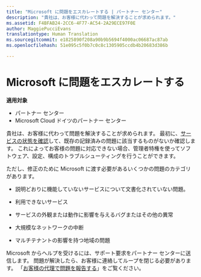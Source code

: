 ```yaml
---
title: "Microsoft に問題をエスカレートする | パートナー センター"
description: "貴社は、お客様に代わって問題を解決することが求められます。"
ms.assetid: F4BFAB24-2CC6-4F77-AC54-2A29ECE97F0E
author: MaggiePucciEvans
translationtype: Human Translation
ms.sourcegitcommit: e1825890f208a90b9b5694f4000ac06687ac87ab
ms.openlocfilehash: 51e095c5f0b7c0c8c1305905ccdb4b20683d386b

---
```


# Microsoft に問題をエスカレートする

**適用対象**

-  パートナー センター
-  Microsoft Cloud ドイツのパートナー センター

貴社は、お客様に代わって問題を解決することが求められます。 最初に、[サービスの状態を確認](check-service-health.md)して、既存の記録済みの問題に該当するものがないか確認します。 これによってお客様の問題に対応できない場合、管理者特権を使ってソフトウェア、設定、構成のトラブルシューティングを行うことができます。

ただし、修正のために Microsoft に渡す必要があるいくつかの問題のカテゴリがあります。

-   説明どおりに機能していないサービスについて文書化されていない問題。

-   利用できないサービス

-   サービスの外観または動作に影響を与えるバグまたはその他の異常

-   大規模なネットワークの中断

-   マルチテナントの影響を持つ地域の問題

Microsoft からヘルプを受けるには、サポート要求をパートナー センターに送信します。 問題が解決したら、お客様に連絡してループを閉じる必要があります。 「[お客様の代理で問題を報告する](report-problems-on-behalf-of-a-customer.md)」をご覧ください。

 

 






<!--HONumber=Jan17_HO2-->



